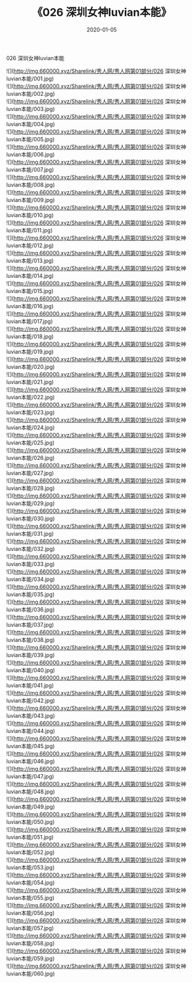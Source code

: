 ﻿---
layout: post
title:  《026 深圳女神luvian本能》
date:   2020-01-05
img: http://img.660000.xyz/Sharelink/秀人网/秀人网第01部分/026 深圳女神luvian本能/000.jpg
categories: [美女, 清纯, 唯美]
---

026 深圳女神luvian本能

  ![](http://img.660000.xyz/Sharelink/秀人网/秀人网第01部分/026 深圳女神luvian本能/001.jpg) <br> ![](http://img.660000.xyz/Sharelink/秀人网/秀人网第01部分/026 深圳女神luvian本能/002.jpg) <br> ![](http://img.660000.xyz/Sharelink/秀人网/秀人网第01部分/026 深圳女神luvian本能/003.jpg) <br> ![](http://img.660000.xyz/Sharelink/秀人网/秀人网第01部分/026 深圳女神luvian本能/004.jpg) <br> ![](http://img.660000.xyz/Sharelink/秀人网/秀人网第01部分/026 深圳女神luvian本能/005.jpg) <br> ![](http://img.660000.xyz/Sharelink/秀人网/秀人网第01部分/026 深圳女神luvian本能/006.jpg) <br> ![](http://img.660000.xyz/Sharelink/秀人网/秀人网第01部分/026 深圳女神luvian本能/007.jpg) <br> ![](http://img.660000.xyz/Sharelink/秀人网/秀人网第01部分/026 深圳女神luvian本能/008.jpg) <br> ![](http://img.660000.xyz/Sharelink/秀人网/秀人网第01部分/026 深圳女神luvian本能/009.jpg) <br> ![](http://img.660000.xyz/Sharelink/秀人网/秀人网第01部分/026 深圳女神luvian本能/010.jpg) <br> ![](http://img.660000.xyz/Sharelink/秀人网/秀人网第01部分/026 深圳女神luvian本能/011.jpg) <br> ![](http://img.660000.xyz/Sharelink/秀人网/秀人网第01部分/026 深圳女神luvian本能/012.jpg) <br> ![](http://img.660000.xyz/Sharelink/秀人网/秀人网第01部分/026 深圳女神luvian本能/013.jpg) <br> ![](http://img.660000.xyz/Sharelink/秀人网/秀人网第01部分/026 深圳女神luvian本能/014.jpg) <br> ![](http://img.660000.xyz/Sharelink/秀人网/秀人网第01部分/026 深圳女神luvian本能/015.jpg) <br> ![](http://img.660000.xyz/Sharelink/秀人网/秀人网第01部分/026 深圳女神luvian本能/016.jpg) <br> ![](http://img.660000.xyz/Sharelink/秀人网/秀人网第01部分/026 深圳女神luvian本能/017.jpg) <br> ![](http://img.660000.xyz/Sharelink/秀人网/秀人网第01部分/026 深圳女神luvian本能/018.jpg) <br> ![](http://img.660000.xyz/Sharelink/秀人网/秀人网第01部分/026 深圳女神luvian本能/019.jpg) <br> ![](http://img.660000.xyz/Sharelink/秀人网/秀人网第01部分/026 深圳女神luvian本能/020.jpg) <br> ![](http://img.660000.xyz/Sharelink/秀人网/秀人网第01部分/026 深圳女神luvian本能/021.jpg) <br> ![](http://img.660000.xyz/Sharelink/秀人网/秀人网第01部分/026 深圳女神luvian本能/022.jpg) <br> ![](http://img.660000.xyz/Sharelink/秀人网/秀人网第01部分/026 深圳女神luvian本能/023.jpg) <br> ![](http://img.660000.xyz/Sharelink/秀人网/秀人网第01部分/026 深圳女神luvian本能/024.jpg) <br> ![](http://img.660000.xyz/Sharelink/秀人网/秀人网第01部分/026 深圳女神luvian本能/025.jpg) <br> ![](http://img.660000.xyz/Sharelink/秀人网/秀人网第01部分/026 深圳女神luvian本能/026.jpg) <br> ![](http://img.660000.xyz/Sharelink/秀人网/秀人网第01部分/026 深圳女神luvian本能/027.jpg) <br> ![](http://img.660000.xyz/Sharelink/秀人网/秀人网第01部分/026 深圳女神luvian本能/028.jpg) <br> ![](http://img.660000.xyz/Sharelink/秀人网/秀人网第01部分/026 深圳女神luvian本能/029.jpg) <br> ![](http://img.660000.xyz/Sharelink/秀人网/秀人网第01部分/026 深圳女神luvian本能/030.jpg) <br> ![](http://img.660000.xyz/Sharelink/秀人网/秀人网第01部分/026 深圳女神luvian本能/031.jpg) <br> ![](http://img.660000.xyz/Sharelink/秀人网/秀人网第01部分/026 深圳女神luvian本能/032.jpg) <br> ![](http://img.660000.xyz/Sharelink/秀人网/秀人网第01部分/026 深圳女神luvian本能/033.jpg) <br> ![](http://img.660000.xyz/Sharelink/秀人网/秀人网第01部分/026 深圳女神luvian本能/034.jpg) <br> ![](http://img.660000.xyz/Sharelink/秀人网/秀人网第01部分/026 深圳女神luvian本能/035.jpg) <br> ![](http://img.660000.xyz/Sharelink/秀人网/秀人网第01部分/026 深圳女神luvian本能/036.jpg) <br> ![](http://img.660000.xyz/Sharelink/秀人网/秀人网第01部分/026 深圳女神luvian本能/037.jpg) <br> ![](http://img.660000.xyz/Sharelink/秀人网/秀人网第01部分/026 深圳女神luvian本能/038.jpg) <br> ![](http://img.660000.xyz/Sharelink/秀人网/秀人网第01部分/026 深圳女神luvian本能/039.jpg) <br> ![](http://img.660000.xyz/Sharelink/秀人网/秀人网第01部分/026 深圳女神luvian本能/040.jpg) <br> ![](http://img.660000.xyz/Sharelink/秀人网/秀人网第01部分/026 深圳女神luvian本能/041.jpg) <br> ![](http://img.660000.xyz/Sharelink/秀人网/秀人网第01部分/026 深圳女神luvian本能/042.jpg) <br> ![](http://img.660000.xyz/Sharelink/秀人网/秀人网第01部分/026 深圳女神luvian本能/043.jpg) <br> ![](http://img.660000.xyz/Sharelink/秀人网/秀人网第01部分/026 深圳女神luvian本能/044.jpg) <br> ![](http://img.660000.xyz/Sharelink/秀人网/秀人网第01部分/026 深圳女神luvian本能/045.jpg) <br> ![](http://img.660000.xyz/Sharelink/秀人网/秀人网第01部分/026 深圳女神luvian本能/046.jpg) <br> ![](http://img.660000.xyz/Sharelink/秀人网/秀人网第01部分/026 深圳女神luvian本能/047.jpg) <br> ![](http://img.660000.xyz/Sharelink/秀人网/秀人网第01部分/026 深圳女神luvian本能/048.jpg) <br> ![](http://img.660000.xyz/Sharelink/秀人网/秀人网第01部分/026 深圳女神luvian本能/049.jpg) <br> ![](http://img.660000.xyz/Sharelink/秀人网/秀人网第01部分/026 深圳女神luvian本能/050.jpg) <br> ![](http://img.660000.xyz/Sharelink/秀人网/秀人网第01部分/026 深圳女神luvian本能/051.jpg) <br> ![](http://img.660000.xyz/Sharelink/秀人网/秀人网第01部分/026 深圳女神luvian本能/052.jpg) <br> ![](http://img.660000.xyz/Sharelink/秀人网/秀人网第01部分/026 深圳女神luvian本能/053.jpg) <br> ![](http://img.660000.xyz/Sharelink/秀人网/秀人网第01部分/026 深圳女神luvian本能/054.jpg) <br> ![](http://img.660000.xyz/Sharelink/秀人网/秀人网第01部分/026 深圳女神luvian本能/055.jpg) <br> ![](http://img.660000.xyz/Sharelink/秀人网/秀人网第01部分/026 深圳女神luvian本能/056.jpg) <br> ![](http://img.660000.xyz/Sharelink/秀人网/秀人网第01部分/026 深圳女神luvian本能/057.jpg) <br> ![](http://img.660000.xyz/Sharelink/秀人网/秀人网第01部分/026 深圳女神luvian本能/058.jpg) <br> ![](http://img.660000.xyz/Sharelink/秀人网/秀人网第01部分/026 深圳女神luvian本能/059.jpg) <br> ![](http://img.660000.xyz/Sharelink/秀人网/秀人网第01部分/026 深圳女神luvian本能/060.jpg) <br>